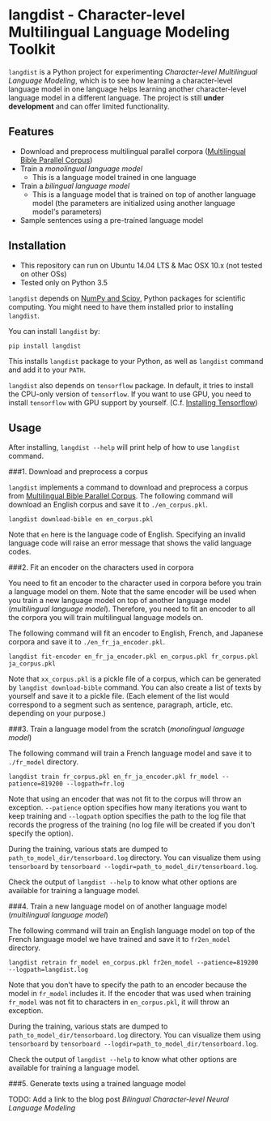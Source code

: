 langdist - Character-level Multilingual Language Modeling Toolkit
=================================================================

`langdist` is a Python project for experimenting *Character-level Multilingual Language Modeling*, which is to see how learning a character-level language model in one language helps learning another character-level language model in a different language. The project is still **under development** and can offer limited functionality.


Features
--------
- Download and preprocess multilingual parallel corpora ([Multilingual Bible Parallel Corpus](http://christos-c.com/bible/))
- Train a *monolingual language model*
  - This is a language model trained in one language
- Train a *bilingual language model*
  - This is a language model that is trained on top of another language model (the parameters are initialized using another language model's parameters)
- Sample sentences using a pre-trained language model


Installation
------------
- This repository can run on Ubuntu 14.04 LTS & Mac OSX 10.x (not tested on other OSs)
- Tested only on Python 3.5

`langdist` depends on [NumPy and Scipy](https://www.scipy.org/install.html), Python packages for scientific computing. You might need to have them installed prior to installing `langdist`.

You can install `langdist` by:

```pip install langdist```

This installs `langdist` package to your Python, as well as `langdist` command and add it to your `PATH`.

`langdist` also depends on `tensorflow` package. In default, it tries to install the CPU-only version of `tensorflow`. If you want to use GPU, you need to install `tensorflow` with GPU support by yourself. (C.f. [Installing Tensorflow](https://www.tensorflow.org/install/))


Usage
-----

After installing, `langdist --help` will print help of how to use `langdist` command.

###1. Download and preprocess a corpus

`langdist` implements a command to download and preprocess a corpus from [Multilingual Bible Parallel Corpus](http://christos-c.com/bible/). The following command will download an English corpus and save it to `./en_corpus.pkl`.

```langdist download-bible en en_corpus.pkl```

Note that `en` here is the language code of English. Specifying an invalid language code will raise an error message that shows the valid language codes.

###2. Fit an encoder on the characters used in corpora

You need to fit an encoder to the character used in corpora before you train a language model on them. Note that the same encoder will be used when you train a new language model on top of another language model (*multilingual language model*). Therefore, you need to fit an encoder to all the corpora you will train multilingual language models on.

The following command will fit an encoder to English, French, and Japanese corpora and save it to `./en_fr_ja_encoder.pkl`.

```langdist fit-encoder en_fr_ja_encoder.pkl en_corpus.pkl fr_corpus.pkl ja_corpus.pkl```

Note that `xx_corpus.pkl` is a pickle file of a corpus, which can be generated by `langdist download-bible` command. You can also create a list of texts by yourself and save it to a pickle file. (Each element of the list would correspond to a segment such as sentence, paragraph, article, etc. depending on your purpose.)

###3. Train a language model from the scratch (*monolingual language model*)

The following command will train a French language model and save it to `./fr_model` directory.

```langdist train fr_corpus.pkl en_fr_ja_encoder.pkl fr_model --patience=819200 --logpath=fr.log```

Note that using an encoder that was not fit to the corpus will throw an exception. `--patience` option specifies how many iterations you want to keep training and `--logpath` option specifies the path to the log file that records the progress of the training (no log file will be created if you don't specify the option).

During the training, various stats are dumped to `path_to_model_dir/tensorboard.log` directory. You can visualize them using `tensorboard` by `tensorboard --logdir=path_to_model_dir/tensorboard.log`.

Check the output of `langdist --help` to know what other options are available for training a language model.

###4. Train a new language model on of another language model (*multilingual language model*)

The following command will train an English language model on top of the French language model we have trained and save it to `fr2en_model` directory.

```langdist retrain fr_model en_corpus.pkl fr2en_model --patience=819200 --logpath=langdist.log```

Note that you don't have to specify the path to an encoder because the model in `fr_model` includes it. If the encoder that was used when training `fr_model` was not fit to characters in `en_corpus.pkl`, it will throw an exception.

During the training, various stats are dumped to `path_to_model_dir/tensorboard.log` directory. You can visualize them using `tensorboard` by `tensorboard --logdir=path_to_model_dir/tensorboard.log`.

Check the output of `langdist --help` to know what other options are available for training a language model.

###5. Generate texts using a trained language model

TODO: Add a link to the blog post *Bilingual Character-level Neural Language Modeling*
